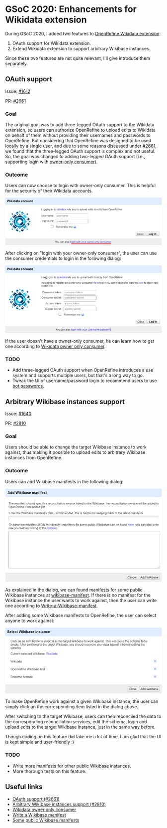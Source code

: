 # GSoC 2020: Enhancements for Wikidata extension

During GSoC 2020, I added two features to [OpenRefine Wikidata extension](https://github.com/OpenRefine/OpenRefine/tree/master/extensions/wikidata):

1. OAuth support for Wikidata extension.
2. Extend Wikidata extension to support arbitrary Wikibase instances.

Since these two features are not quite relevant, I'll give introduce them separately.

## OAuth support

Issue: [#1612](https://github.com/OpenRefine/OpenRefine/pull/1612)

PR: [#2661](https://github.com/OpenRefine/OpenRefine/pull/2661)

### Goal

The original goal was to add three-legged OAuth support to the Wikidata extension, so users can authorize OpenRefine to upload edits to Wikidata on behalf of them without providing their usernames and passwords to OpenRefine. But considering that OpenRefine was designed to be used locally by a single user, and due to some reasons discussed under [#2661](https://github.com/OpenRefine/OpenRefine/pull/2661), we found that the three-legged OAuth support is complex and not useful. So, the goal was changed to adding two-legged OAuth support (i.e.,  supporting login with [owner-only consumer](https://www.mediawiki.org/wiki/OAuth/Owner-only_consumers)).

### Outcome

Users can now choose to login with owner-only consumer. This is helpful for the security of their Wikidata accounts.

![](./imgs/login-with-owner-only-consumer.png)

After clicking on "login with your owner-only consumer", the user can use the consumer credentials to login in the following dialog:

![](./imgs/login-with-owner-only-consumer1.png)

If the user doesn't have a owner-only consumer, he can learn how to get one according to [Wikidata owner only consumer](https://github.com/OpenRefine/OpenRefine/wiki/Wikidata-owner-only-consumer).

### TODO

- Add three-legged OAuth support when OpenRefine introduces a use system and supports multiple users, but that's a long way to go.
- Tweak the UI of username/password login to recommend users to use [bot passwords](https://www.wikidata.org/wiki/Special:BotPasswords).

## Arbitrary Wikibase instances support

Issue: [#1640](https://github.com/OpenRefine/OpenRefine/issues/1640)

PR: [#2810](https://github.com/OpenRefine/OpenRefine/pull/2810)

### Goal

Users should be able to change the target Wikibase instance to work against, thus making it possible to upload edits to arbitrary Wikibase instances from OpenRefine.

### Outcome

Users can add Wikibase manifests in the following dialog:

![](./imgs/add-manifest.png)

As explained in the dialog, we can found manifests for some public Wikibase instances at [wikibase-manifest](https://github.com/afkbrb/wikibase-manifest). If there is no manifest for the Wikibase instance the user wants to work against, then the user can write one according to [Write-a-Wikibase-manifest](https://github.com/OpenRefine/OpenRefine/wiki/Write-a-Wikibase-manifest).

After adding some Wikibase manifests to OpenRefine, the user can select anyone to work against:

![](./imgs/select-manifest.png)

To make OpenRefine work against a given Wikibase instance, the user can simply click on the corresponding item listed in the dialog above.

After switching to the target Wikibase, users can then reconciled the data to the corresponding reconciliation services, edit the schema, login and upload edits to the target Wikibase instance, just in the same way before.

Though coding on this feature did take me a lot of time, I am glad that the UI is kept simple and user-friendly :)

### TODO

- Write more manifests for other public Wikibase instances.
- More thorough tests on this feature.

## Useful links

- [OAuth support (#2661)](https://github.com/OpenRefine/OpenRefine/pull/2661)
- [Arbitrary Wikibase instances support (#2810)](https://github.com/OpenRefine/OpenRefine/pull/2810)
- [Wikidata owner only consumer](https://github.com/OpenRefine/OpenRefine/wiki/Wikidata-owner-only-consumer)
- [Write a Wikibase manifest](https://github.com/OpenRefine/OpenRefine/wiki/Write-a-Wikibase-manifest)
- [Some public Wikibase manifests](https://github.com/afkbrb/wikibase-manifest)
